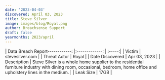 ```yaml
---
date: '2023-04-03'
discovered: April 03, 2023
title: Steve Silver
image: images/blog/Royal.png
author: Breachsense Support
draft: false
yearmonths: 2023/april
---
```


| Data Breach Report------------:     |:-------------:    | :-----:|
| Victim      | stevesilver.com      | 
| Threat Actor      | Royal      | 
| Date Discovered      | Apr 03, 2023      | 
| Description      | Steve Silver is a whole home supplier to the residential furniture industry with dining room, occasional, bedroom, home office and upholstery lines in the medium.      | 
| Leak Size      | 17GB      | 

